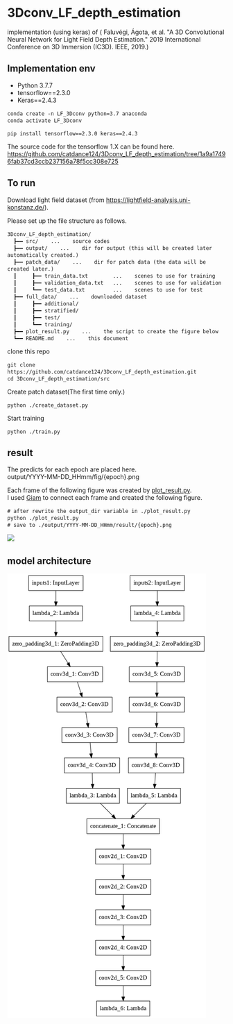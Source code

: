 # 3Dconv_LF_depth_estimation
implementation (using keras) of ( Faluvégi, Ágota, et al. "A 3D Convolutional Neural Network for Light Field Depth Estimation." 2019 International Conference on 3D Immersion (IC3D). IEEE, 2019.)

## Implementation env
- Python 3.7.7
- tensorflow==2.3.0
- Keras==2.4.3

```
conda create -n LF_3Dconv python=3.7 anaconda
conda activate LF_3Dconv
```

```
pip install tensorflow==2.3.0 keras==2.4.3
```

The source code for the tensorflow 1.X can be found here.  
https://github.com/catdance124/3Dconv_LF_depth_estimation/tree/1a9a17496fab37cd3ccb237156a78f5cc308e725

## To run
Download light field dataset (from https://lightfield-analysis.uni-konstanz.de/).  

Please set up the file structure as follows.  
```
3Dconv_LF_depth_estimation/
  ┣━━ src/    ...    source codes
  ┣━━ output/    ...    dir for output (this will be created later automatically created.)
  ┣━━ patch_data/    ...    dir for patch data (the data will be created later.)
  ┃     ┣━━ train_data.txt        ...    scenes to use for training
  ┃     ┣━━ validation_data.txt   ...    scenes to use for validation
  ┃     ┗━━ test_data.txt         ...    scenes to use for test
  ┣━━ full_data/    ...    downloaded dataset
  ┃     ┣━━ additional/
  ┃     ┣━━ stratified/
  ┃     ┣━━ test/
  ┃     ┗━━ training/
  ┣━━ plot_result.py    ...    the script to create the figure below
  ┗━━ README.md    ...    this document
```

clone this repo
```
git clone https://github.com/catdance124/3Dconv_LF_depth_estimation.git
cd 3Dconv_LF_depth_estimation/src
```

Create patch dataset(The first time only.)  
```
python ./create_dataset.py
```

Start training
```
python ./train.py
```

## result
The predicts for each epoch are placed here.  
output/YYYY-MM-DD_HHmm/fig/{epoch}.png  
  
Each frame of the following figure was created by [plot_result.py](./plot_result.py).  
I used [Giam](http://furumizo.net/tsu/giamd.htm) to connect each frame and created the following figure.  
```
# after rewrite the output_dir variable in ./plot_result.py
python ./plot_result.py
# save to ./output/YYYY-MM-DD_HHmm/result/{epoch}.png  
```

![](result.gif)

## model architecture
![](model_plot.png)